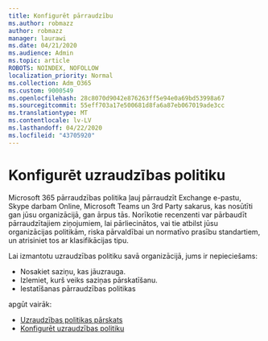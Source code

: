 ```yaml
---
title: Konfigurēt pārraudzību
ms.author: robmazz
author: robmazz
manager: laurawi
ms.date: 04/21/2020
ms.audience: Admin
ms.topic: article
ROBOTS: NOINDEX, NOFOLLOW
localization_priority: Normal
ms.collection: Adm_O365
ms.custom: 9000549
ms.openlocfilehash: 28c8070d9042e876263ff5e94e0a69bd53998a67
ms.sourcegitcommit: 55eff703a17e500681d8fa6a87eb067019ade3cc
ms.translationtype: MT
ms.contentlocale: lv-LV
ms.lasthandoff: 04/22/2020
ms.locfileid: "43705920"
---
```

# <a name="configure-supervision-policies"></a>Konfigurēt uzraudzības politiku

Microsoft 365 pārraudzības politika ļauj pārraudzīt Exchange e-pastu, Skype darbam Online, Microsoft Teams un 3rd Party sakarus, kas nosūtīti gan jūsu organizācijā, gan ārpus tās. Norīkotie recenzenti var pārbaudīt pārraudzītajiem ziņojumiem, lai pārliecinātos, vai tie atbilst jūsu organizācijas politikām, riska pārvaldībai un normatīvo prasību standartiem, un atrisiniet tos ar klasifikācijas tipu.

Lai izmantotu uzraudzības politiku savā organizācijā, jums ir nepieciešams:

- Nosakiet saziņu, kas jāuzrauga.
- Izlemiet, kurš veiks saziņas pārskatīšanu.
- Iestatīšanas pārraudzības politikas

apgūt vairāk:

- [Uzraudzības politikas pārskats](https://docs.microsoft.com/office365/securitycompliance/supervision-policies)
- [Konfigurēt uzraudzības politiku](https://docs.microsoft.com/office365/securitycompliance/configure-supervision-policies)
